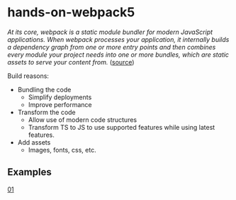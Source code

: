 # hands-on-webpack5

*At its core, webpack is a static module bundler for modern JavaScript applications. When webpack processes your application, it internally builds a dependency graph from one or more entry points and then combines every module your project needs into one or more bundles, which are static assets to serve your content from.*
([source](https://webpack.js.org/concepts/))

Build reasons:

* Bundling the code
  * Simplify deployments
  * Improve performance
* Transform the code
  * Allow use of modern code structures
  * Transform TS to JS to use supported features while using latest features.
* Add assets
  * Images, fonts, css, etc.

## Examples

[01](./01/README.md)
